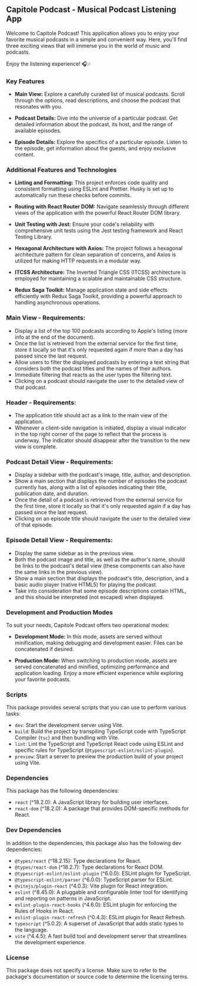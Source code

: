 ## Capitole Podcast - Musical Podcast Listening App

Welcome to Capitole Podcast! This application allows you to enjoy your favorite musical podcasts in a simple and convenient way. Here, you'll find three exciting views that will immerse you in the world of music and podcasts.

Enjoy the listening experience! 🎧🎶

### Key Features

- **Main View:** Explore a carefully curated list of musical podcasts. Scroll through the options, read descriptions, and choose the podcast that resonates with you.

- **Podcast Details:** Dive into the universe of a particular podcast. Get detailed information about the podcast, its host, and the range of available episodes.

- **Episode Details:** Explore the specifics of a particular episode. Listen to the episode, get information about the guests, and enjoy exclusive content.

### Additional Features and Technologies

- **Linting and Formatting:** This project enforces code quality and consistent formatting using ESLint and Prettier. Husky is set up to automatically run these checks before commits.

- **Routing with React Router DOM:** Navigate seamlessly through different views of the application with the powerful React Router DOM library.

- **Unit Testing with Jest:** Ensure your code's reliability with comprehensive unit tests using the Jest testing framework and React Testing Library.

- **Hexagonal Architecture with Axios:** The project follows a hexagonal architecture pattern for clean separation of concerns, and Axios is utilized for making HTTP requests in a modular way.

- **ITCSS Architecture:** The Inverted Triangle CSS (ITCSS) architecture is employed for maintaining a scalable and maintainable CSS structure.

- **Redux Saga Toolkit:** Manage application state and side effects efficiently with Redux Saga Toolkit, providing a powerful approach to handling asynchronous operations.

### Main View - Requirements:

- Display a list of the top 100 podcasts according to Apple's listing (more info at the end of the document).
- Once the list is retrieved from the external service for the first time, store it locally so that it's only requested again if more than a day has passed since the last request.
- Allow users to filter the displayed podcasts by entering a text string that considers both the podcast titles and the names of their authors.
- Immediate filtering that reacts as the user types the filtering text.
- Clicking on a podcast should navigate the user to the detailed view of that podcast.

### Header - Requirements:

- The application title should act as a link to the main view of the application.
- Whenever a client-side navigation is initiated, display a visual indicator in the top right corner of the page to reflect that the process is underway. The indicator should disappear after the transition to the new view is complete.

### Podcast Detail View - Requirements:

- Display a sidebar with the podcast's image, title, author, and description.
- Show a main section that displays the number of episodes the podcast currently has, along with a list of episodes indicating their title, publication date, and duration.
- Once the detail of a podcast is retrieved from the external service for the first time, store it locally so that it's only requested again if a day has passed since the last request.
- Clicking on an episode title should navigate the user to the detailed view of that episode.

### Episode Detail View - Requirements:

- Display the same sidebar as in the previous view.
- Both the podcast image and title, as well as the author's name, should be links to the podcast's detail view (these components can also have the same links in the previous view).
- Show a main section that displays the podcast's title, description, and a basic audio player (native HTML5) for playing the podcast.
- Take into consideration that some episode descriptions contain HTML, and this should be interpreted (not escaped) when displayed.

### Development and Production Modes

To suit your needs, Capitole Podcast offers two operational modes:

- **Development Mode:** In this mode, assets are served without minification, making debugging and development easier. Files can be concatenated if desired.

- **Production Mode:** When switching to production mode, assets are served concatenated and minified, optimizing performance and application loading. Enjoy a more efficient experience while exploring your favorite podcasts.

### Scripts

This package provides several scripts that you can use to perform various tasks:

- `dev`: Start the development server using Vite.
- `build`: Build the project by transpiling TypeScript code with TypeScript Compiler (`tsc`) and then bundling with Vite.
- `lint`: Lint the TypeScript and TypeScript React code using ESLint and specific rules for TypeScript (`@typescript-eslint/eslint-plugin`).
- `preview`: Start a server to preview the production build of your project using Vite.

### Dependencies

This package has the following dependencies:

- `react` (^18.2.0): A JavaScript library for building user interfaces.
- `react-dom` (^18.2.0): A package that provides DOM-specific methods for React.

### Dev Dependencies

In addition to the dependencies, this package also has the following dev dependencies:

- `@types/react` (^18.2.15): Type declarations for React.
- `@types/react-dom` (^18.2.7): Type declarations for React DOM.
- `@typescript-eslint/eslint-plugin` (^6.0.0): ESLint plugin for TypeScript.
- `@typescript-eslint/parser` (^6.0.0): TypeScript parser for ESLint.
- `@vitejs/plugin-react` (^4.0.3): Vite plugin for React integration.
- `eslint` (^8.45.0): A pluggable and configurable linter tool for identifying and reporting on patterns in JavaScript.
- `eslint-plugin-react-hooks` (^4.6.0): ESLint plugin for enforcing the Rules of Hooks in React.
- `eslint-plugin-react-refresh` (^0.4.3): ESLint plugin for React Refresh.
- `typescript` (^5.0.2): A superset of JavaScript that adds static types to the language.
- `vite` (^4.4.5): A fast build tool and development server that streamlines the development experience.

### License

This package does not specify a license. Make sure to refer to the package's documentation or source code to determine the licensing terms.
